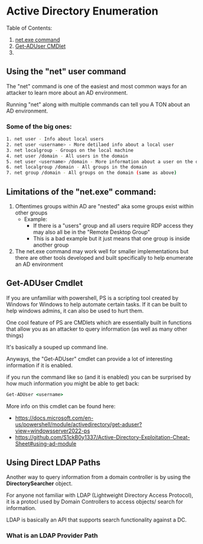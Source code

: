 # Active Directory Enumeration

Table of Contents:
1. [net.exe command](#using-the-"net"-user-command)
2. [Get-ADUser CMDlet](#get-aduser-cmdlet)
3. 

## Using the "net" user command

The "net" command is one of the easiest and most common ways for an attacker to learn more about an AD environment. 

Running "net" along with multiple commands can tell you A TON about an AD environment. 

### Some of the big ones:
```bash
1. net user - Info about local users
2. net user <username> - More detilaed info about a local user
3. net localgroup - Groups on the local machine
4. net user /domain - All users in the domain
5. net user <username> /domain - More information about a user on the domain
6. net localgroup /domain - All groups in the domain
7. net group /domain - All groups on the domain (same as above)
```

## Limitations of the "net.exe" command:
1. Oftentimes groups within AD are "nested" aka some groups exist within other groups
    - Example: 
        - If there is a "users" group and all users require RDP access they may also all be in the "Remote Desktop Group"
        - This is a bad example but it just means that one group is inside another group
2. The net.exe command may work well for smaller implementations but there are other tools developed and built specifically to help enumerate an AD environment

## Get-ADUser Cmdlet

If you are unfamiliar with powershell, PS is a scripting tool created by Windows for Windows to help automate certain tasks. If it can be built to help windows admins, it can also be used to hurt them. 

One cool feature of PS are CMDlets which are essentially built in functions that allow you as an attacker to query information (as well as many other things)

It's basically a souped up command line. 

Anyways, the "Get-ADUser" cmdlet can provide a lot of interesting information if it is enabled. 

if you run the command like so (and it is enabled) you can be surprised by how much information you might be able to get back:
```cmd
Get-ADUser <username>
```

More info on this cmdlet can be found here:
- https://docs.microsoft.com/en-us/powershell/module/activedirectory/get-aduser?view=windowsserver2022-ps
- https://github.com/S1ckB0y1337/Active-Directory-Exploitation-Cheat-Sheet#using-ad-module 


## Using Direct LDAP Paths 

Another way to query information from a domain controller is by using the **DirectorySearcher** object.

For anyone not familiar with LDAP (Lightweight Directory Access Protocol), it is a protocl used by Domain Controllers to access objects/ search for information. 

LDAP is basically an API that supports search functionality against a DC. 


### What is an LDAP Provider Path


